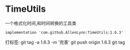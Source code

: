 # TimeUtils
一个格式化时间,和时间转换的工具类
```
implementation 'com.github.AllenLynn:TimeUtils:1.6.3'
```

打标签:
git tag -a 1.6.3 -m '完善'
git push origin 1.6.3
git tag